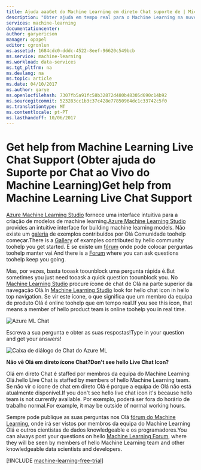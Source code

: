 ```yaml
---
title: Ajuda aaaGet do Machine Learning em direto Chat suporte de | Microsoft Docs
description: "Obter ajuda em tempo real para o Machine Learning na nuvem de Olá com funcionalidade de suporte de Chat em direto de Olá."
services: machine-learning
documentationcenter: 
author: garyericson
manager: opapel
editor: cgronlun
ms.assetid: 1684cdc0-dddc-4522-8eef-96620c549bcb
ms.service: machine-learning
ms.workload: data-services
ms.tgt_pltfrm: na
ms.devlang: na
ms.topic: article
ms.date: 04/10/2017
ms.author: garye
ms.openlocfilehash: 7307fb5a91fc58b32872d480b48305d690c14b92
ms.sourcegitcommit: 523283cc1b3c37c428e77850964dc1c33742c5f0
ms.translationtype: MT
ms.contentlocale: pt-PT
ms.lasthandoff: 10/06/2017
---
```

# <a name="get-help-from-machine-learning-live-chat-support"></a><span data-ttu-id="0fa5e-103">Get help from Machine Learning Live Chat Support (Obter ajuda do Suporte por Chat ao Vivo do Machine Learning)</span><span class="sxs-lookup"><span data-stu-id="0fa5e-103">Get help from Machine Learning Live Chat Support</span></span>
<span data-ttu-id="0fa5e-104">[Azure Machine Learning Studio](machine-learning-what-is-ml-studio.md) fornece uma interface intuitiva para a criação de modelos de machine learning.</span><span class="sxs-lookup"><span data-stu-id="0fa5e-104">[Azure Machine Learning Studio](machine-learning-what-is-ml-studio.md) provides an intuitive interface for building machine learning models.</span></span> <span data-ttu-id="0fa5e-105">Não existe um [galeria](machine-learning-gallery-how-to-use-contribute-publish.md) de exemplos contribuídos por Olá Comunidade toohelp começar.</span><span class="sxs-lookup"><span data-stu-id="0fa5e-105">There is a [Gallery](machine-learning-gallery-how-to-use-contribute-publish.md) of examples contributed by hello community toohelp you get started.</span></span> <span data-ttu-id="0fa5e-106">E se existe um [fórum](https://social.msdn.microsoft.com/forums/azure/home?forum=MachineLearning) onde pode colocar perguntas toohelp manter vai.</span><span class="sxs-lookup"><span data-stu-id="0fa5e-106">And there is a [Forum](https://social.msdn.microsoft.com/forums/azure/home?forum=MachineLearning) where you can ask questions toohelp keep you going.</span></span> 

<span data-ttu-id="0fa5e-107">Mas, por vezes, basta tooask toounblock uma pergunta rápida é.</span><span class="sxs-lookup"><span data-stu-id="0fa5e-107">But sometimes you just need tooask a quick question toounblock you.</span></span> <span data-ttu-id="0fa5e-108">No [Machine Learning Studio](http://studio.azureml.net/Home) procure ícone de chat de Olá na parte superior da navegação Olá.</span><span class="sxs-lookup"><span data-stu-id="0fa5e-108">In [Machine Learning Studio](http://studio.azureml.net/Home) look for hello chat icon in hello top navigation.</span></span>  <span data-ttu-id="0fa5e-109">Se vir este ícone, o que significa que um membro da equipa de produto Olá é online toohelp que em tempo real.</span><span class="sxs-lookup"><span data-stu-id="0fa5e-109">If you see this icon, that means a member of hello product team is online toohelp you in real time.</span></span>

![Azure ML Chat](./media/machine-learning-live-chat/AzureMLChatNavBar.png)

<span data-ttu-id="0fa5e-111">Escreva a sua pergunta e obter as suas respostas!</span><span class="sxs-lookup"><span data-stu-id="0fa5e-111">Type in your question and get your answers!</span></span>

![Caixa de diálogo de Chat do Azure ML](./media/machine-learning-live-chat/AzureMLChat.png)

<span data-ttu-id="0fa5e-113">**Não vê Olá em direto ícone Chat?**</span><span class="sxs-lookup"><span data-stu-id="0fa5e-113">**Don't see hello Live Chat Icon?**</span></span>

<span data-ttu-id="0fa5e-114">Olá em direto Chat é staffed por membros da equipa do Machine Learning Olá.</span><span class="sxs-lookup"><span data-stu-id="0fa5e-114">hello Live Chat is staffed by members of hello Machine Learning team.</span></span> <span data-ttu-id="0fa5e-115">Se não vir o ícone de chat em direto Olá é porque a equipa de Olá não está atualmente disponível.</span><span class="sxs-lookup"><span data-stu-id="0fa5e-115">If you don't see hello live chat icon it's because hello team is not currently available.</span></span> <span data-ttu-id="0fa5e-116">Por exemplo, poderá ser fora do horário de trabalho normal.</span><span class="sxs-lookup"><span data-stu-id="0fa5e-116">For example, it may be outside of normal working hours.</span></span> 

<span data-ttu-id="0fa5e-117">Sempre pode publique as suas perguntas nos Olá [fórum do Machine Learning](https://social.msdn.microsoft.com/forums/azure/home?forum=MachineLearning), onde irá ser vistos por membros da equipa do Machine Learning Olá e outros cientistas de dados knowledgeable e os programadores.</span><span class="sxs-lookup"><span data-stu-id="0fa5e-117">You can always post your questions on hello [Machine Learning Forum](https://social.msdn.microsoft.com/forums/azure/home?forum=MachineLearning), where they will be seen by members of hello Machine Learning team and other knowledgeable data scientists and developers.</span></span>

[!INCLUDE [machine-learning-free-trial](../../includes/machine-learning-free-trial.md)]

